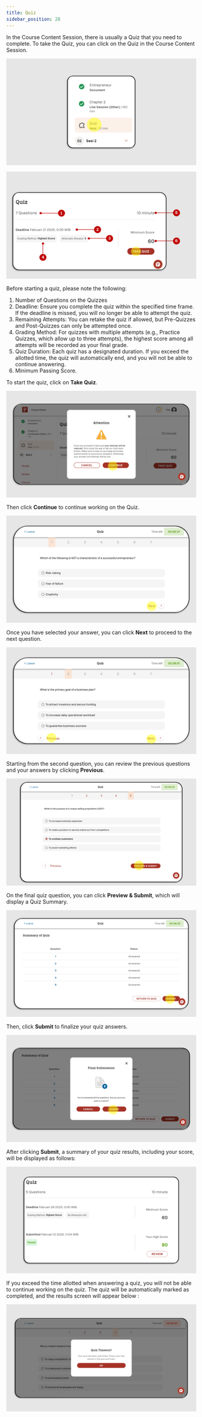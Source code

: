 ```yaml
---
title: Quiz
sidebar_position: 28
---
```

In the Course Content Session, there is usually a Quiz that you need to complete. To take the Quiz, you can click on the Quiz in the Course Content Session.

![](/img/quiz-skills_eng-1.png)

![](/img/quiz-skills_eng-2.png)

Before starting a quiz, please note the following:

1. Number of Questions on the Quizzes
2. Deadline: Ensure you complete the quiz within the specified time frame. If the deadline is missed, you will no longer be able to attempt the quiz.
3. Remaining Attempts: You can retake the quiz if allowed, but Pre-Quizzes and Post-Quizzes can only be attempted once.
4. Grading Method: For quizzes with multiple attempts (e.g., Practice Quizzes, which allow up to three attempts), the highest score among all attempts will be recorded as your final grade.
5. Quiz Duration: Each quiz has a designated duration. If you exceed the allotted time, the quiz will automatically end, and you will not be able to continue answering.
6. Minimum Passing Score.

To start the quiz, click on **Take Quiz**.

![](/img/quiz-skills_eng-3.png)

Then click **Continue** to continue working on the Quiz.

![](/img/quiz-skills_eng-4.png)

Once you have selected your answer, you can click **Next** to proceed to the next question.

![](/img/quiz-skills_eng-5.png)

Starting from the second question, you can review the previous questions and your answers by clicking **Previous**.

![](/img/quiz-skills_eng-6.png)

On the final quiz question, you can click **Preview & Submit**, which will display a Quiz Summary. 

![](/img/quiz-skills_eng-7.png)

Then, click **Submit** to finalize your quiz answers.

![](/img/quiz-skills_eng-8.png)

After clicking **Submit**, a summary of your quiz results, including your score, will be displayed as follows:

![](/img/quiz-skills_eng-9.png)

If you exceed the time allotted when answering a quiz, you will not be able to continue working on the quiz. The quiz will be automatically marked as completed, and the results screen will appear below : 

![](/img/quiz-skills_eng-10.png)
